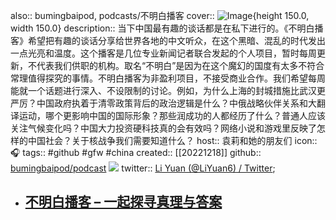 also:: bumingbaipod, podcasts/不明白播客
cover:: ![Image](https://storage.buzzsprout.com/variants/ah1o2qyj9enzftm3t0fkc7lyaf5b/5cfec01b44f3e29fae1fb88ade93fc4aecd05b192fbfbc2c2f1daa412b7c1921.jpg){height 150.0, width 150.0}
description:: 当下中国最有趣的谈话都是在私下进行的。《不明白播客》希望把有趣的谈话分享给世界各地的中文听众，在这个黑暗、混乱的时代发出一点光亮和温度。这个播客是几位专业新闻记者联合发起的个人项目，暂时每周更新，不代表我们供职的机构。取名“不明白”是因为在这个魔幻的国度有太多不符合常理值得探究的事情。不明白播客为非盈利项目，不接受商业合作。我们希望每周能就一个话题进行深入、不设限制的讨论。例如，为什么上海的封城措施比武汉更严厉？中国政府执着于清零政策背后的政治逻辑是什么？中俄战略伙伴关系和大翻译运动，哪个更影响中国的国际形象？那些润成功的人都经历了什么？普通人应该关注气候变化吗？中国大力投资硬科技真的会有效吗？网络小说和游戏里反映了怎样的中国社会？关于核战争我们需要知道什么？
host:: 袁莉和她的朋友们
icon:: 🎧
tags:: #github #gfw #china
created:: [[20221218]]
github:: [bumingbaipod/podcast](https://github.com/bumingbaipod/podcast) ![](https://img.shields.io/github/stars/bumingbaipod/podcast)
twitter:: [Li Yuan (@LiYuan6) / Twitter](https://twitter.com/LiYuan6);

- ## [不明白播客 – 一起探寻真理与答案](https://www.bumingbai.net/)